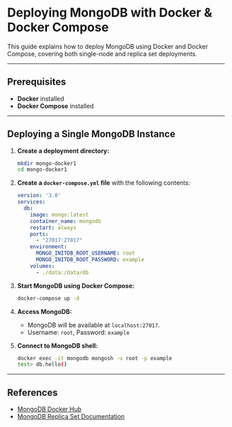 
# Deploying MongoDB with Docker & Docker Compose

This guide explains how to deploy MongoDB using Docker and Docker Compose, covering both single-node and replica set deployments.

---

## Prerequisites

- **Docker** installed
- **Docker Compose** installed

---

## Deploying a Single MongoDB Instance

1. **Create a deployment directory:**
   ```sh
   mkdir mongo-docker1
   cd mongo-docker1
   ```

2. **Create a `docker-compose.yml` file** with the following contents:
   ```yaml
   version: '3.8'
   services:
     db:
       image: mongo:latest
       container_name: mongodb
       restart: always
       ports:
         - "27017:27017"
       environment:
         MONGO_INITDB_ROOT_USERNAME: root
         MONGO_INITDB_ROOT_PASSWORD: example
       volumes:
         - ./data:/data/db
   ```

3. **Start MongoDB using Docker Compose:**
   ```sh
   docker-compose up -d
   ```

4. **Access MongoDB:**
   - MongoDB will be available at `localhost:27017`.
   - Username: `root`, Password: `example`

5. **Connect to MongoDB shell:**
   ```sh
   docker exec -it mongodb mongosh -u root -p example
   test> db.hello()
   ```

---

## References

- [MongoDB Docker Hub](https://hub.docker.com/_/mongo)
- [MongoDB Replica Set Documentation](https://www.mongodb.com/docs/manual/replication/)
